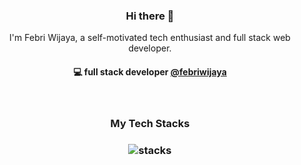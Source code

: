 <html>
<head>
  <link href="https://unpkg.com/aos@2.3.1/dist/aos.css" rel="stylesheet">
</head>
  <body>
<h3 align="center"> Hi there 👋</h3>

<p align="center">
I'm Febri Wijaya, a self-motivated tech enthusiast and full stack web developer.
</p>

<h4 align="center">
💻 full stack developer <a href="https://github.com/febriwijaya">@febriwijaya</a>
</h4>

<br/>
<h3 align="center">
My Tech Stacks
</h3>

<h3 align="center">
<div data-aos="fade-right" data-aos-duration="3000">
  <img src="https://raw.githubusercontent.com/akasrai/akasrai/master/assets/stack-hills.png" alt="stacks"/>
</div>
</h3>

  </body>
</html>
  
